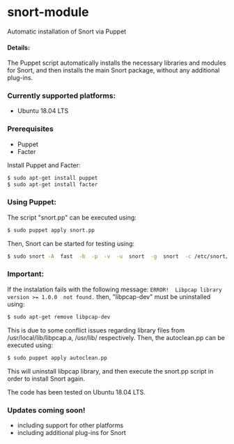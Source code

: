 # snort-module
Automatic installation of Snort via Puppet

#### Details:
The Puppet script automatically installs the necessary libraries and modules for Snort, and then installs the main Snort package, without any additional plug-ins.

### Currently supported platforms: 
- Ubuntu 18.04 LTS

### Prerequisites
- Puppet
- Facter

Install Puppet and Facter:
```sh
$ sudo apt-get install puppet
$ sudo apt-get install facter
```

### Using Puppet:
The script "snort.pp" can be executed using:
```sh
$ sudo puppet apply snort.pp
```
Then, Snort can be started for testing using:
```sh
$ sudo snort -A  fast  -b  -p  -v  -u  snort  -g  snort  -c /etc/snort/snort.conf -k none -i <interface_name>
```

### Important:
If the instalation fails with the following message:
`ERROR!  Libpcap library version >= 1.0.0  not found.`
then, "libpcap-dev" must be uninstalled using:
```sh
$ sudo apt-get remove libpcap-dev
```
This is due to some conflict issues regarding library files from /usr/local/lib/libpcap.a, /usr/lib/ respectively.
Then, the autoclean.pp can be executed using:
```sh
$ sudo puppet apply autoclean.pp
```
This will uninstall libpcap library, and then execute the snort.pp script in order to install Snort again.

The code has been tested on Ubuntu 18.04 LTS.


### Updates coming soon!
- including support for other platforms
- including additional plug-ins for Snort

